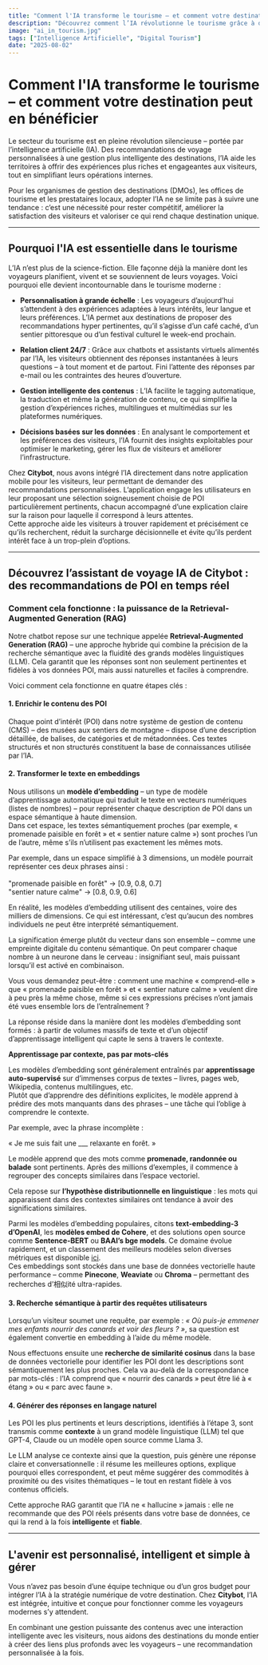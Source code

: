 ```yaml
---
title: "Comment l'IA transforme le tourisme – et comment votre destination peut en bénéficier"
description: "Découvrez comment l’IA révolutionne le tourisme grâce à des recommandations de POI personnalisées basées sur la Retrieval-Augmented Generation (RAG)."
image: "ai_in_tourism.jpg"
tags: ["Intelligence Artificielle", "Digital Tourism"]
date: "2025-08-02"
---
```


# Comment l'IA transforme le tourisme – et comment votre destination peut en bénéficier

Le secteur du tourisme est en pleine révolution silencieuse – portée par l’intelligence artificielle (IA). Des recommandations de voyage personnalisées à une gestion plus intelligente des destinations, l’IA aide les territoires à offrir des expériences plus riches et engageantes aux visiteurs, tout en simplifiant leurs opérations internes.

Pour les organismes de gestion des destinations (DMOs), les offices de tourisme et les prestataires locaux, adopter l’IA ne se limite pas à suivre une tendance : c’est une nécessité pour rester compétitif, améliorer la satisfaction des visiteurs et valoriser ce qui rend chaque destination unique.

---

## Pourquoi l'IA est essentielle dans le tourisme

L’IA n’est plus de la science-fiction. Elle façonne déjà la manière dont les voyageurs planifient, vivent et se souviennent de leurs voyages. Voici pourquoi elle devient incontournable dans le tourisme moderne :

- **Personnalisation à grande échelle** : Les voyageurs d’aujourd’hui s’attendent à des expériences adaptées à leurs intérêts, leur langue et leurs préférences. L’IA permet aux destinations de proposer des recommandations hyper pertinentes, qu’il s’agisse d’un café caché, d’un sentier pittoresque ou d’un festival culturel le week-end prochain.
  
- **Relation client 24/7** : Grâce aux chatbots et assistants virtuels alimentés par l’IA, les visiteurs obtiennent des réponses instantanées à leurs questions – à tout moment et de partout. Fini l’attente des réponses par e-mail ou les contraintes des heures d’ouverture.

- **Gestion intelligente des contenus** : L’IA facilite le tagging automatique, la traduction et même la génération de contenu, ce qui simplifie la gestion d’expériences riches, multilingues et multimédias sur les plateformes numériques.

- **Décisions basées sur les données** : En analysant le comportement et les préférences des visiteurs, l’IA fournit des insights exploitables pour optimiser le marketing, gérer les flux de visiteurs et améliorer l’infrastructure.

Chez **Citybot**, nous avons intégré l’IA directement dans notre application mobile pour les visiteurs, leur permettant de demander des recommandations personnalisées. L’application engage les utilisateurs en leur proposant une sélection soigneusement choisie de POI particulièrement pertinents, chacun accompagné d’une explication claire sur la raison pour laquelle il correspond à leurs attentes.  
Cette approche aide les visiteurs à trouver rapidement et précisément ce qu’ils recherchent, réduit la surcharge décisionnelle et évite qu’ils perdent intérêt face à un trop-plein d’options.

---

## Découvrez l’assistant de voyage IA de Citybot : des recommandations de POI en temps réel

### Comment cela fonctionne : la puissance de la Retrieval-Augmented Generation (RAG)

Notre chatbot repose sur une technique appelée **Retrieval-Augmented Generation (RAG)** – une approche hybride qui combine la précision de la recherche sémantique avec la fluidité des grands modèles linguistiques (LLM). Cela garantit que les réponses sont non seulement pertinentes et fidèles à vos données POI, mais aussi naturelles et faciles à comprendre.

Voici comment cela fonctionne en quatre étapes clés :

#### 1. **Enrichir le contenu des POI**

Chaque point d’intérêt (POI) dans notre système de gestion de contenu (CMS) – des musées aux sentiers de montagne – dispose d’une description détaillée, de balises, de catégories et de métadonnées. Ces textes structurés et non structurés constituent la base de connaissances utilisée par l’IA.

#### 2. **Transformer le texte en embeddings**

Nous utilisons un **modèle d’embedding** – un type de modèle d’apprentissage automatique qui traduit le texte en vecteurs numériques (listes de nombres) – pour représenter chaque description de POI dans un espace sémantique à haute dimension.  
Dans cet espace, les textes sémantiquement proches (par exemple, « promenade paisible en forêt » et « sentier nature calme ») sont proches l’un de l’autre, même s’ils n’utilisent pas exactement les mêmes mots.

Par exemple, dans un espace simplifié à 3 dimensions, un modèle pourrait représenter ces deux phrases ainsi :  
<br>
"promenade paisible en forêt" → [0.9, 0.8, 0.7]<br>
"sentier nature calme"           → [0.8, 0.9, 0.6]<br>

En réalité, les modèles d’embedding utilisent des centaines, voire des milliers de dimensions. Ce qui est intéressant, c’est qu’aucun des nombres individuels ne peut être interprété sémantiquement.

La signification émerge plutôt du vecteur dans son ensemble – comme une empreinte digitale du contenu sémantique. On peut comparer chaque nombre à un neurone dans le cerveau : insignifiant seul, mais puissant lorsqu’il est activé en combinaison.

Vous vous demandez peut-être : comment une machine « comprend-elle » que « promenade paisible en forêt » et « sentier nature calme » veulent dire à peu près la même chose, même si ces expressions précises n’ont jamais été vues ensemble lors de l’entraînement ?

La réponse réside dans la manière dont les modèles d’embedding sont formés : à partir de volumes massifs de texte et d’un objectif d’apprentissage intelligent qui capte le sens à travers le contexte.

**Apprentissage par contexte, pas par mots-clés**

Les modèles d’embedding sont généralement entraînés par **apprentissage auto-supervisé** sur d’immenses corpus de textes – livres, pages web, Wikipedia, contenus multilingues, etc.  
Plutôt que d’apprendre des définitions explicites, le modèle apprend à prédire des mots manquants dans des phrases – une tâche qui l’oblige à comprendre le contexte.

Par exemple, avec la phrase incomplète :  

« Je me suis fait une ___ relaxante en forêt. »

Le modèle apprend que des mots comme **promenade, randonnée ou balade** sont pertinents. Après des millions d’exemples, il commence à regrouper des concepts similaires dans l’espace vectoriel.

Cela repose sur **l’hypothèse distributionnelle en linguistique** : les mots qui apparaissent dans des contextes similaires ont tendance à avoir des significations similaires.

Parmi les modèles d’embedding populaires, citons **text-embedding-3 d’OpenAI**, les **modèles embed de Cohere**, et des solutions open source comme **Sentence-BERT** ou **BAAI’s bge models**. Ce domaine évolue rapidement, et un classement des meilleurs modèles selon diverses métriques est disponible [ici](https://huggingface.co/spaces/mteb/leaderboard).  
Ces embeddings sont stockés dans une base de données vectorielle haute performance – comme **Pinecone**, **Weaviate** ou **Chroma** – permettant des recherches d’相似ité ultra-rapides.

#### 3. **Recherche sémantique à partir des requêtes utilisateurs**

Lorsqu’un visiteur soumet une requête, par exemple : *« Où puis-je emmener mes enfants nourrir des canards et voir des fleurs ? »*, sa question est également convertie en embedding à l’aide du même modèle.

Nous effectuons ensuite une **recherche de similarité cosinus** dans la base de données vectorielle pour identifier les POI dont les descriptions sont sémantiquement les plus proches. Cela va au-delà de la correspondance par mots-clés : l’IA comprend que « nourrir des canards » peut être lié à « étang » ou « parc avec faune ».

#### 4. **Générer des réponses en langage naturel**

Les POI les plus pertinents et leurs descriptions, identifiés à l’étape 3, sont transmis comme **contexte** à un grand modèle linguistique (LLM) tel que GPT-4, Claude ou un modèle open source comme Llama 3.

Le LLM analyse ce contexte ainsi que la question, puis génère une réponse claire et conversationnelle : il résume les meilleures options, explique pourquoi elles correspondent, et peut même suggérer des commodités à proximité ou des visites thématiques – le tout en restant fidèle à vos contenus officiels.

Cette approche RAG garantit que l’IA ne « hallucine » jamais : elle ne recommande que des POI réels présents dans votre base de données, ce qui la rend à la fois **intelligente** et **fiable**.

---

## L'avenir est personnalisé, intelligent et simple à gérer

Vous n’avez pas besoin d’une équipe technique ou d’un gros budget pour intégrer l’IA à la stratégie numérique de votre destination. Chez **Citybot**, l’IA est intégrée, intuitive et conçue pour fonctionner comme les voyageurs modernes s’y attendent.

En combinant une gestion puissante des contenus avec une interaction intelligente avec les visiteurs, nous aidons des destinations du monde entier à créer des liens plus profonds avec les voyageurs – une recommandation personnalisée à la fois.